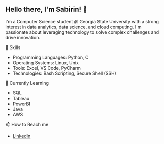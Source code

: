 ## Hello there, I'm Sabirin! 👋
I'm a Computer Science student @ Georgia State University with a strong interest in data analytics, data science, and cloud computing. I'm passionate about leveraging technology to solve complex challenges and drive innovation.

🔭 Skills
- Programming Languages: Python, C
- Operating Systems: Linux, Unix
- Tools: Excel, VS Code, PyCharm
- Technologies: Bash Scripting, Secure Shell (SSH)

🌱 Currently Learning
- SQL
- Tableau
- PowerBI
- Java
- AWS

📫 How to Reach me
- [LinkedIn](https://www.linkedin.com/in/sabirin-mohamed/)
